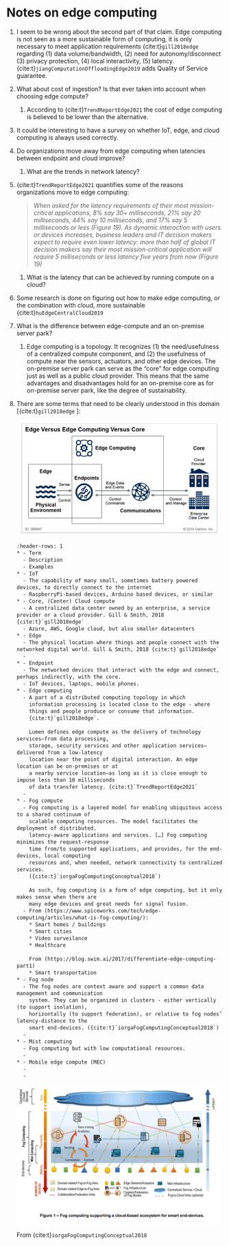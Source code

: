 # Notes on edge computing

1. I seem to be wrong about the second part of that claim. Edge computing is not seen as a more sustainable form of computing, it is only necessary to meet application requirements {cite:t}`gill2018edge`  regarding (1) data volume/bandwidth, (2) need for autonomy/disconnect (3) privacy protection, (4) local interactivity, (5) latency. {cite:t}`jiangComputationOffloadingEdge2019` adds Quality of Service guarantee.
2. What about cost of ingestion? Is that ever taken into account when choosing edge compute? 
    1. According to {cite:t}`TrendReportEdge2021` the cost of edge computing is believed to be lower than the alternative.
3. It could be interesting to have a survey on whether IoT, edge, and cloud computing is always used correctly.
4. Do organizations move away from edge computing when latencies between endpoint and cloud improve? 
    1. What are the trends in network latency?
5. {cite:t}`TrendReportEdge2021` quantifies some of the reasons organizations move to edge computing:
    
    > *When asked for the latency requirements of their most mission-critical applications, 8% say 30+ milliseconds, 21% say 20 milliseconds, 44% say 10 milliseconds, and 17% say 5 milliseconds or less (Figure 19). As dynamic interaction with users or devices increases, business leaders and IT decision makers expect to require even lower latency: more than half of global IT decision makers say their most mission-critical application will require 5 milliseconds or less latency five years from now (Figure 19)*
    > 
    1. What is the latency that can be achieved by running compute on a cloud?
6. Some research is done on figuring out how to make edge computing, or the combination with cloud, more sustainable {cite:t}`huEdgeCentralCloud2019`
7. What is the difference between edge-compute and an on-premise server park?
    1. Edge computing is a topology. It recognizes (1) the need/usefulness of a centralized compute component, and (2) the usefulness of compute near the sensors, actuators, and other edge devices. The on-premise server park can serve as the “core” for edge computing just as well as a public cloud provider.
    This means that the same advantages and disadvantages hold for an on-premise core as for on-premise server park, like the degree of sustainability.
8. There are some terms that need to be clearly understood in this domain [{cite:t}`gill2018edge` ]:

    
    ![From {cite:t}`gill2018edge` ](Notes-on-edge-computing/gartner-edge-computing.png)
    
    ```{list-table}
    :header-rows: 1
    * - Term
      - Description
      - Examples
    * - IoT
      - The capability of many small, sometimes battery powered devices, to directly connect to the internet
      - RaspberryPi-based devices, Arduino based devices, or similar
    * - Core, (Center) Cloud compute 
      - A centralized data center owned by an enterprise, a service provider or a cloud provider. Gill & Smith, 2018 {cite:t}`gill2018edge`
      - Azure, AWS, Google cloud, but also smaller datacenters
    * - Edge
      - The physical location where things and people connect with the networked digital world. Gill & Smith, 2018 {cite:t}`gill2018edge`
      - 
    * - Endpoint
      - The networked devices that interact with the edge and connect, perhaps indirectly, with the core.
      - IoT devices, laptops, mobile phones.
    * - Edge computing
      - A part of a distributed computing topology in which 
        information processing is located close to the edge - where 
        things and people produce or consume that information. 
        {cite:t}`gill2018edge`.

        Lumen defines edge compute as the delivery of technology services—from data processing, 
        storage, security services and other application services—delivered from a low-latency 
        location near the point of digital interaction. An edge location can be on-premises or at
        a nearby service location—as long as it is close enough to impose less than 10 milliseconds
        of data transfer latency. {cite:t}`TrendReportEdge2021`
      - 
    * - Fog compute 
      - Fog computing is a layered model for enabling ubiquitous access to a shared continuum of 
        scalable computing resources. The model facilitates the deployment of distributed, 
        latency-aware applications and services. […] Fog computing minimizes the request-response
        time from/to supported applications, and provides, for the end-devices, local computing
        resources and, when needed, network connectivity to centralized services. 
        ({cite:t}`iorgaFogComputingConceptual2018`)
    
        As such, fog computing is a form of edge computing, but it only makes sense when there are
        many edge devices and great needs for signal fusion. 
      - From (https://www.spiceworks.com/tech/edge-computing/articles/what-is-fog-computing/):
        * Smart homes / buildings
        * Smart cities
        * Video surveilance
        * Healthcare

        From (https://blog.swim.ai/2017/differentiate-edge-computing-part1)
        * Smart transportation
    * - Fog node
      - The fog nodes are context aware and support a common data management and communication 
        system. They can be organized in clusters - either vertically (to support isolation), 
        horizontally (to support federation), or relative to fog nodes’ latency-distance to the
        smart end-devices. ({cite:t}`iorgaFogComputingConceptual2018`)
      -
    * - Mist computing
      - Fog computing but with low computational resources.
      -
    * - Mobile edge compute (MEC)
      -
      -
    ```
    
    ![From {cite:t}`iorgaFogComputingConceptual2018` ](Notes-on-edge-computing/fog-computing.png)
    
    From {cite:t}`iorgaFogComputingConceptual2018`